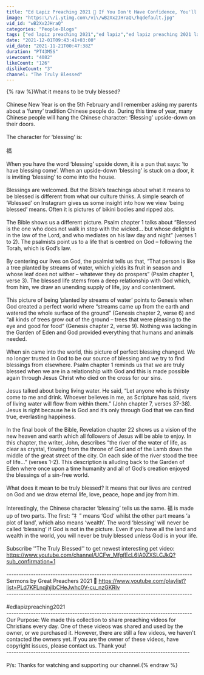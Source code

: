 ```yaml
---
title: "Ed Lapiz Preaching 2021 💝 If You Don't Have Confidence, You'll Always Find A Way Not To Win 💝"
image: "https:\/\/i.ytimg.com\/vi\/wB2Xx2JHraQ\/hqdefault.jpg"
vid_id: "wB2Xx2JHraQ"
categories: "People-Blogs"
tags: ["ed lapiz preaching 2021","ed lapiz","ed lapiz preaching 2021 latest"]
date: "2021-12-01T09:43:41+03:00"
vid_date: "2021-11-21T00:47:38Z"
duration: "PT43M5S"
viewcount: "4082"
likeCount: "126"
dislikeCount: "3"
channel: "The Truly Blessed"
---
```

{% raw %}What it means to be truly blessed?<br /><br />Chinese New Year is on the 5th February and I remember asking my parents about a ‘funny’ tradition Chinese people do. During this time of year, many Chinese people will hang the Chinese character: ‘Blessing’ upside-down on their doors.<br /><br />The character for ‘blessing’ is:<br /><br />福<br /><br />When you have the word ‘blessing’ upside down, it is a pun that says: ‘to have blessing come’. When an upside-down ‘blessing’ is stuck on a door, it is inviting ‘blessing’ to come into the house.<br /><br />Blessings are welcomed. But the Bible’s teachings about what it means to be blessed is different from what our culture thinks. A simple search of ‘#blessed’ on Instagram gives us some insight into how we view ‘being blessed’ means. Often it is pictures of bikini bodies and ripped abs.   <br /><br />The Bible shows us a different picture. Psalm chapter 1 talks about “Blessed is the one who does not walk in step with the wicked… but whose delight is in the law of the Lord, and who mediates on his law day and night” (verses 1 to 2). The psalmists point us to a life that is centred on God – following the Torah, which is God’s law.<br /><br />By centering our lives on God, the psalmist tells us that, “That person is like a tree planted by streams of water, which yields its fruit in season and whose leaf does not wither – whatever they do prospers” (Psalm chapter 1, verse 3). The blessed life stems from a deep relationship with God which, from him, we draw an unending supply of life, joy and contentment.<br /><br />This picture of being ‘planted by streams of water’ points to Genesis when God created a perfect world where “streams came up from the earth and watered the whole surface of the ground” (Genesis chapter 2, verse 6) and “all kinds of trees grow out of the ground – trees that were pleasing to the eye and good for food” (Genesis chapter 2, verse 9). Nothing was lacking in the Garden of Eden and God provided everything that humans and animals needed.<br /><br />When sin came into the world, this picture of perfect blessing changed. We no longer trusted in God to be our source of blessing and we try to find blessings from elsewhere. Psalm chapter 1 reminds us that we are truly blessed when we are in a relationship with God and this is made possible again through Jesus Christ who died on the cross for our sins.<br /><br />Jesus talked about being living water. He said, “Let anyone who is thirsty come to me and drink. Whoever believes in me, as Scripture has said, rivers of living water will flow from within them.” (John chapter 7, verses 37-38). Jesus is right because he is God and it’s only through God that we can find true, everlasting happiness.  <br /><br />In the final book of the Bible, Revelation chapter 22 shows us a vision of the new heaven and earth which all followers of Jesus will be able to enjoy. In this chapter, the writer, John, describes “the river of the water of life, as clear as crystal, flowing from the throne of God and of the Lamb down the middle of the great street of the city. On each side of the river stood the tree of life…” (verses 1-2). This description is alluding back to the Garden of Eden where once upon a time humanity and all of God’s creation enjoyed the blessings of a sin-free world.<br /><br />What does it mean to be truly blessed? It means that our lives are centred on God and we draw eternal life, love, peace, hope and joy from him.<br /><br />Interestingly, the Chinese character ‘blessing’ tells us the same. 福 is made up of two parts. The first: “礻” means ‘God’ whilst the other part means ‘a plot of land’, which also means ‘wealth’. The word ‘blessing’ will never be called ‘blessing’ if God is not in the picture. Even if you have all the land and wealth in the world, you will never be truly blessed unless God is in your life.<br /><br />Subscribe ''The Truly Blessed'' to get newest interesting pet video: <a rel="nofollow" target="blank" href="https://www.youtube.com/channel/UCFw_MfgfEcL6IA0ZXSLCJkQ?sub_confirmation=1">https://www.youtube.com/channel/UCFw_MfgfEcL6IA0ZXSLCJkQ?sub_confirmation=1</a><br /><br />----------------------------------------------------------------------------<br />Sermons by Great Preachers 2021 💝 <a rel="nofollow" target="blank" href="https://www.youtube.com/playlist?list=PLd7KFLnqjhjIbCHeJwhc0V-cu_nzGKRIv">https://www.youtube.com/playlist?list=PLd7KFLnqjhjIbCHeJwhc0V-cu_nzGKRIv</a><br />----------------------------------------------------------------------------<br /><br />#edlapizpreaching2021<br />----------------------------------------------------------------------------<br />Our Purpose: We made this collection to share preaching videos for Christians every day. One of these videos was shared and used by the owner, or we purchased it. However, there are still a few videos, we haven't contacted the owners yet. If you are the owner of these videos, have copyright issues, please contact us. Thank you! <br />---------------------------------------------------------------------------<br /><br />P/s: Thanks for watching and supporting our channel.{% endraw %}
